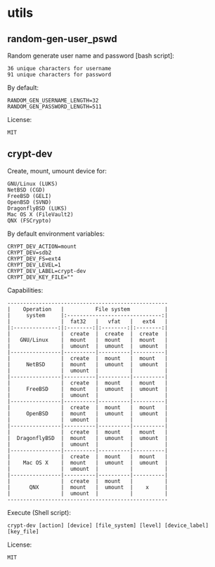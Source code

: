 # utils

random-gen-user_pswd
------------

Random generate user name and password [bash script]:

    36 unique characters for username
    91 unique characters for password

By default:

    RANDOM_GEN_USERNAME_LENGTH=32
    RANDOM_GEN_PASSWORD_LENGTH=511

License:

    MIT


crypt-dev
------------

Create, mount, umount device for:

    GNU/Linux (LUKS)
    NetBSD (CGD)
    FreeBSD (GELI)
    OpenBSD (SVND)
    DragonflyBSD (LUKS)
    Mac OS X (FileVault2)
    QNX (FSCrypto)

By default environment variables:

    CRYPT_DEV_ACTION=mount
    CRYPT_DEV=sdb2
    CRYPT_DEV_FS=ext4
    CRYPT_DEV_LEVEL=1
    CRYPT_DEV_LABEL=crypt-dev
    CRYPT_DEV_KEY_FILE=""

Capabilities:

    ---------------------------------------------------
    |    Operation   |          File system           |
    |     system     |:------------------------------:|
    |                |  fat32   |   vfat   |   ext4   |
    |:--------------:|:--------:|:--------:|:--------:|
    |                |  create  |  create  |  create  |
    |   GNU/Linux    |  mount   |  mount   |  mount   |
    |                |  umount  |  umount  |  umount  |
    |----------------|----------|----------|----------|
    |                |  create  |  mount   |  mount   |
    |     NetBSD     |  mount   |  umount  |  umount  |
    |                |  umount  |          |          |
    |----------------|----------|----------|----------|
    |                |  create  |  mount   |  mount   |
    |     FreeBSD    |  mount   |  umount  |  umount  |
    |                |  umount  |          |          |
    |----------------|----------|----------|----------|
    |                |  create  |  mount   |  mount   |
    |     OpenBSD    |  mount   |  umount  |  umount  |
    |                |  umount  |          |          |
    |----------------|----------|----------|----------|
    |                |  create  |  mount   |  mount   |
    |  DragonflyBSD  |  mount   |  umount  |  umount  |
    |                |  umount  |          |          |
    |----------------|----------|----------|----------|
    |                |  create  |  mount   |  mount   |
    |    Mac OS X    |  mount   |  umount  |  umount  |
    |                |  umount  |          |          |
    |----------------|----------|----------|----------|
    |                |  create  |  mount   |          |
    |      QNX       |  mount   |  umount  |    x     |
    |                |  umount  |          |          |
    ---------------------------------------------------

Execute (Shell script):

    crypt-dev [action] [device] [file_system] [level] [device_label] [key_file]

License:

    MIT

